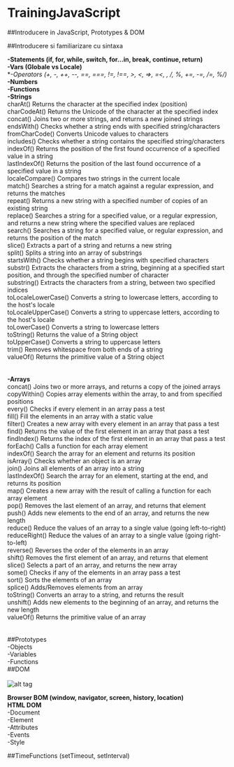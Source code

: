 # TrainingJavaScript

##Introducere in JavaScript, Prototypes & DOM

##Introducere si familiarizare cu sintaxa

**-Statements (if, for, while, switch, for...in, break, continue, return)** <br />
**-Vars (Globale vs Locale)** <br />
**-Operators (+, -, ++, --, ==, ===, !=, !==, >, <, =>, =<, *, /, %, +=, -=, /=, %/)** <br />
**-Numbers** <br />
**-Functions** <br />
**-Strings** <br />
charAt() 	Returns the character at the specified index (position) <br />
charCodeAt() 	Returns the Unicode of the character at the specified index <br />
concat() 	Joins two or more strings, and returns a new joined strings <br />
endsWith() 	Checks whether a string ends with specified string/characters <br />
fromCharCode() 	Converts Unicode values to characters <br />
includes() 	Checks whether a string contains the specified string/characters <br />
indexOf() 	Returns the position of the first found occurrence of a specified value in a string <br />
lastIndexOf() 	Returns the position of the last found occurrence of a specified value in a string <br />
localeCompare() 	Compares two strings in the current locale <br />
match() 	Searches a string for a match against a regular expression, and returns the matches <br />
repeat() 	Returns a new string with a specified number of copies of an existing string <br />
replace() 	Searches a string for a specified value, or a regular expression, and returns a new string where the specified values are replaced <br />
search() 	Searches a string for a specified value, or regular expression, and returns the position of the match <br />
slice() 	Extracts a part of a string and returns a new string <br />
split() 	Splits a string into an array of substrings <br />
startsWith() 	Checks whether a string begins with specified characters <br />
substr() 	Extracts the characters from a string, beginning at a specified start position, and through the specified number of character <br />
substring() 	Extracts the characters from a string, between two specified indices <br />
toLocaleLowerCase() 	Converts a string to lowercase letters, according to the host's locale <br />
toLocaleUpperCase() 	Converts a string to uppercase letters, according to the host's locale <br />
toLowerCase() 	Converts a string to lowercase letters <br />
toString() 	Returns the value of a String object <br />
toUpperCase() 	Converts a string to uppercase letters <br />
trim() 	Removes whitespace from both ends of a string <br />
valueOf() 	Returns the primitive value of a String object <br />
 <br />
 <br />
**-Arrays** <br />
concat() 	Joins two or more arrays, and returns a copy of the joined arrays <br />
copyWithin() 	Copies array elements within the array, to and from specified positions <br />
every() 	Checks if every element in an array pass a test <br />
fill() 	Fill the elements in an array with a static value <br />
filter() 	Creates a new array with every element in an array that pass a test <br />
find() 	Returns the value of the first element in an array that pass a test <br />
findIndex() 	Returns the index of the first element in an array that pass a test <br />
forEach() 	Calls a function for each array element <br />
indexOf() 	Search the array for an element and returns its position <br />
isArray() 	Checks whether an object is an array <br />
join() 	Joins all elements of an array into a string <br />
lastIndexOf() 	Search the array for an element, starting at the end, and returns its position <br />
map() 	Creates a new array with the result of calling a function for each array element <br />
pop() 	Removes the last element of an array, and returns that element <br />
push() 	Adds new elements to the end of an array, and returns the new length <br />
reduce() 	Reduce the values of an array to a single value (going left-to-right) <br />
reduceRight() 	Reduce the values of an array to a single value (going right-to-left) <br />
reverse() 	Reverses the order of the elements in an array <br />
shift() 	Removes the first element of an array, and returns that element <br />
slice() 	Selects a part of an array, and returns the new array <br />
some() 	Checks if any of the elements in an array pass a test <br />
sort() 	Sorts the elements of an array <br />
splice() 	Adds/Removes elements from an array <br />
toString() 	Converts an array to a string, and returns the result <br />
unshift() 	Adds new elements to the beginning of an array, and returns the new length <br />
valueOf() 	Returns the primitive value of an array <br />
 <br />
 <br />
##Prototypes <br />
-Objects <br />
-Variables <br />
-Functions
 <br />
##DOM <br />
 <br />
![alt tag](http://www.w3schools.com/js/pic_htmltree.gif) <br />

**Browser BOM (window, navigator, screen, history, location)** <br />
**HTML DOM** <br />
-Document <br />
-Element <br />
-Attributes <br />
-Events <br />
-Style

##TimeFunctions (setTimeout, setInterval)

